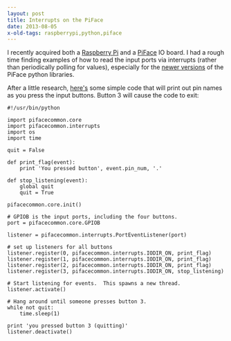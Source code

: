```yaml
---
layout: post
title: Interrupts on the PiFace
date: 2013-08-05
x-old-tags: raspberrypi,python,piface
---
```


I recently acquired both a [Raspberry Pi][] and a [PiFace][] IO board.
I had a rough time finding examples of how to read the input ports via
interrupts (rather than periodically polling for values), especially
for the [newer versions][] of the PiFace python libraries.

[newer versions]: https://github.com/piface

After a little research, [here's][buttons.py] some simple code that
will print out pin names as you press the input buttons.  Button 3
will cause the code to exit:

    #!/usr/bin/python

    import pifacecommon.core
    import pifacecommon.interrupts
    import os
    import time

    quit = False

    def print_flag(event):
        print 'You pressed button', event.pin_num, '.'

    def stop_listening(event):
        global quit
        quit = True

    pifacecommon.core.init()

    # GPIOB is the input ports, including the four buttons.
    port = pifacecommon.core.GPIOB

    listener = pifacecommon.interrupts.PortEventListener(port)

    # set up listeners for all buttons
    listener.register(0, pifacecommon.interrupts.IODIR_ON, print_flag)
    listener.register(1, pifacecommon.interrupts.IODIR_ON, print_flag)
    listener.register(2, pifacecommon.interrupts.IODIR_ON, print_flag)
    listener.register(3, pifacecommon.interrupts.IODIR_ON, stop_listening)

    # Start listening for events.  This spawns a new thread.
    listener.activate()

    # Hang around until someone presses button 3.
    while not quit:
        time.sleep(1)

    print 'you pressed button 3 (quitting)'
    listener.deactivate()

[buttons.py]: https://gist.github.com/larsks/6161684
[raspberry pi]: http://www.raspberrypi.org/
[piface]: http://www.element14.com/community/docs/DOC-52857/l/piface-digital-for-raspberry-pi

